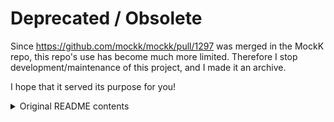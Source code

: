 # Deprecated / Obsolete

Since https://github.com/mockk/mockk/pull/1297 was merged in the MockK repo, this repo's use has become much more limited.
Therefore I stop development/maintenance of this project, and I made it an archive.

I hope that it served its purpose for you!

<details>
<summary>Original README contents</summary>
[![CI](https://github.com/erikhuizinga/mockk-patterns/workflows/CI/badge.svg)](https://github.com/erikhuizinga/mockk-patterns/actions?query=workflow%3ACI)

# MockK Patterns

Patterns for [MockK](https://mockk.io) ([GitHub](https://github.com/mockk/mockk)).

## Modules

| name | latest version |
| -- | -- |
| [`mockk-junit4`](junit4) | [![Download from Maven Central](https://img.shields.io/badge/dynamic/xml?color=brightgreen&label=Maven%20Central&prefix=com.github.erikhuizinga:mockk-junit4:&query=.%2F%2Flatest&url=https%3A%2F%2Frepo1.maven.org%2Fmaven2%2Fcom%2Fgithub%2Ferikhuizinga%2Fmockk-junit4%2Fmaven-metadata.xml)](https://search.maven.org/artifact/com.github.erikhuizinga/mockk-junit4) |
| [`mockk-junit5`](junit5) | [![Download from Maven Central](https://img.shields.io/badge/dynamic/xml?color=darkgreen&label=Maven%20Central&prefix=com.github.erikhuizinga:mockk-junit5:&query=.%2F%2Flatest&url=https%3A%2F%2Frepo1.maven.org%2Fmaven2%2Fcom%2Fgithub%2Ferikhuizinga%2Fmockk-junit5%2Fmaven-metadata.xml)](https://search.maven.org/artifact/com.github.erikhuizinga/mockk-junit5) |

For installation and usage: see the readme in the module dir.
For changes and release notes: see the changelog in the module dir.
</details>

